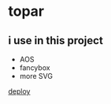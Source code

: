 # topar

## i use in this project
* AOS
* fancybox
* more SVG

[deploy](https://noisekov.github.io/topar/)